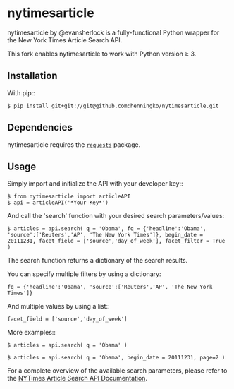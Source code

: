 
# nytimesarticle

nytimesarticle by @evansherlock is a fully-functional Python wrapper for the New York Times Article Search API.

This fork enables nytimesarticle to work with Python version ≥ 3.


## Installation

With pip::

    $ pip install git+git://git@github.com:henningko/nytimesarticle.git


## Dependencies

nytimesarticle requires the [`requests`](https://pypi.python.org/pypi/requests) package.

## Usage


Simply import and initialize the API with your developer key::

    $ from nytimesarticle import articleAPI
    $ api = articleAPI('*Your Key*')

And call the 'search' function with your desired search parameters/values:

    $ articles = api.search( q = 'Obama', fq = {'headline':'Obama', 'source':['Reuters','AP', 'The New York Times']}, begin_date = 20111231, facet_field = ['source','day_of_week'], facet_filter = True )

The search function returns a dictionary of the search results.

You can specify multiple filters by using a dictionary:
    
    fq = {'headline':'Obama', 'source':['Reuters','AP', 'The New York Times']}

And multiple values by using a list::
    
    facet_field = ['source','day_of_week']

More examples::

    $ articles = api.search( q = 'Obama' )

    $ articles = api.search( q = 'Obama', begin_date = 20111231, page=2 )


For a complete overview of the available search parameters, please refer to the [NYTimes Article Search API Documentation](http://developer.nytimes.com/docs/read/article_search_api_v2).

